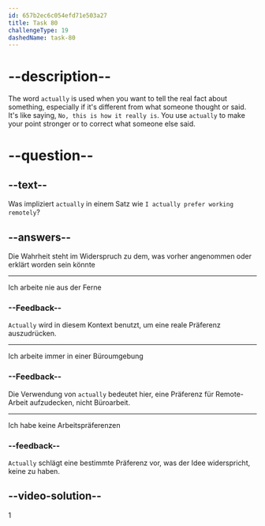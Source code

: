 ```yaml
---
id: 657b2ec6c054efd71e503a27
title: Task 80
challengeType: 19
dashedName: task-80
---
```


# --description--

The word `actually` is used when you want to tell the real fact about something, especially if it's different from what someone thought or said. It's like saying, `No, this is how it really is`. You use `actually` to make your point stronger or to correct what someone else said.

# --question--

## --text--

Was impliziert `actually` in einem Satz wie `I actually prefer working remotely`?

## --answers--

Die Wahrheit steht im Widerspruch zu dem, was vorher angenommen oder erklärt worden sein könnte

---

Ich arbeite nie aus der Ferne

### --Feedback--

`Actually` wird in diesem Kontext benutzt, um eine reale Präferenz auszudrücken.

---

Ich arbeite immer in einer Büroumgebung

### --Feedback--

Die Verwendung von `actually` bedeutet hier, eine Präferenz für Remote-Arbeit aufzudecken, nicht Büroarbeit.

---

Ich habe keine Arbeitspräferenzen

### --feedback--

`Actually` schlägt eine bestimmte Präferenz vor, was der Idee widerspricht, keine zu haben.

## --video-solution--

1
